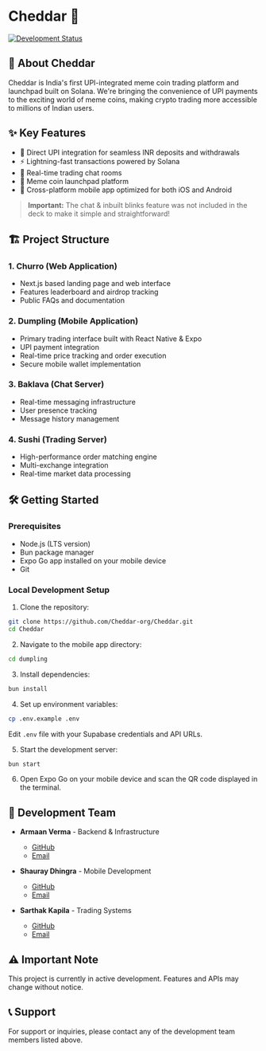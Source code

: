# Cheddar 🧀 

[![Development Status](https://img.shields.io/badge/Status-In%20Development-yellow)]()

## 🚀 About Cheddar
Cheddar is India's first UPI-integrated meme coin trading platform and launchpad built on Solana. We're bringing the convenience of UPI payments to the exciting world of meme coins, making crypto trading more accessible to millions of Indian users.

## ✨ Key Features
- 🏦 Direct UPI integration for seamless INR deposits and withdrawals
- ⚡ Lightning-fast transactions powered by Solana
- 💬 Real-time trading chat rooms
- 🚀 Meme coin launchpad platform
- 📱 Cross-platform mobile app optimized for both iOS and Android

> **Important:** The chat & inbuilt blinks feature was not included in the deck to make it simple and straightforward!

## 🏗 Project Structure

### 1. Churro (Web Application)
- Next.js based landing page and web interface
- Features leaderboard and airdrop tracking
- Public FAQs and documentation

### 2. Dumpling (Mobile Application)
- Primary trading interface built with React Native & Expo
- UPI payment integration
- Real-time price tracking and order execution
- Secure mobile wallet implementation

### 3. Baklava (Chat Server)
- Real-time messaging infrastructure
- User presence tracking
- Message history management

### 4. Sushi (Trading Server)
- High-performance order matching engine
- Multi-exchange integration
- Real-time market data processing

## 🛠 Getting Started

### Prerequisites
- Node.js (LTS version)
- Bun package manager
- Expo Go app installed on your mobile device
- Git

### Local Development Setup

1. Clone the repository:
```bash
git clone https://github.com/Cheddar-org/Cheddar.git
cd Cheddar
```

2. Navigate to the mobile app directory:
```bash
cd dumpling
```

3. Install dependencies:
```bash
bun install
```

4. Set up environment variables:
```bash
cp .env.example .env
```
Edit `.env` file with your Supabase credentials and API URLs.

5. Start the development server:
```bash
bun start
```

6. Open Expo Go on your mobile device and scan the QR code displayed in the terminal.

## 👥 Development Team
- **Armaan Verma** - Backend & Infrastructure
  - [GitHub](https://github.com/Ormon-huehuehue)
  - [Email](mailto:armnvrma10@gmail.com)

- **Shauray Dhingra** - Mobile Development
  - [GitHub](https://github.com/Shauray018)
  - [Email](mailto:shauraydhingra03@gmail.com)

- **Sarthak Kapila** - Trading Systems
  - [GitHub](https://github.com/sarthakkapila)
  - [Email](mailto:sarthakkapila1@gmail.com)


## ⚠️ Important Note
This project is currently in active development. Features and APIs may change without notice.

## 📞 Support
For support or inquiries, please contact any of the development team members listed above.
